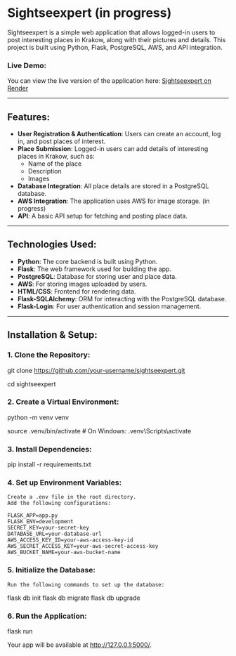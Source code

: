 # Sightseexpert (in progress)

Sightseexpert is a simple web application that allows logged-in users to post interesting places in Krakow, along with their pictures and details. This project is built using Python, Flask, PostgreSQL, AWS, and API integration.

### Live Demo:
You can view the live version of the application here: [Sightseexpert on Render](https://sightseexpert.onrender.com/)

---

## Features:
- **User Registration & Authentication**: Users can create an account, log in, and post places of interest.
- **Place Submission**: Logged-in users can add details of interesting places in Krakow, such as:
  - Name of the place
  - Description
  - Images
- **Database Integration**: All place details are stored in a PostgreSQL database.
- **AWS Integration**: The application uses AWS for image storage. (in progress)
- **API**: A basic API setup for fetching and posting place data.

---

## Technologies Used:
- **Python**: The core backend is built using Python.
- **Flask**: The web framework used for building the app.
- **PostgreSQL**: Database for storing user and place data.
- **AWS**: For storing images uploaded by users.
- **HTML/CSS**: Frontend for rendering data.
- **Flask-SQLAlchemy**: ORM for interacting with the PostgreSQL database.
- **Flask-Login**: For user authentication and session management.

---

## Installation & Setup:

### 1. Clone the Repository:

git clone https://github.com/your-username/sightseexpert.git

cd sightseexpert

### 2. Create a Virtual Environment:

python -m venv venv

source .venv/bin/activate  # On Windows: .venv\Scripts\activate


### 3. Install Dependencies:

pip install -r requirements.txt


### 4. Set up Environment Variables:

    Create a .env file in the root directory.
    Add the following configurations:

    FLASK_APP=app.py
    FLASK_ENV=development
    SECRET_KEY=your-secret-key
    DATABASE_URL=your-database-url
    AWS_ACCESS_KEY_ID=your-aws-access-key-id
    AWS_SECRET_ACCESS_KEY=your-aws-secret-access-key
    AWS_BUCKET_NAME=your-aws-bucket-name


### 5. Initialize the Database:

    Run the following commands to set up the database:

flask db init
flask db migrate
flask db upgrade


### 6. Run the Application:

flask run

Your app will be available at http://127.0.0.1:5000/.
